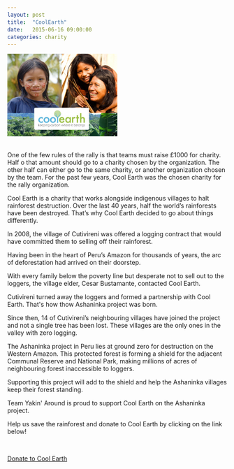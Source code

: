 ```yaml
---
layout: post
title:  "CoolEarth"
date:   2015-06-16 09:00:00
categories: charity
---
```

<img src="/img/cool-earth-2-940x705.jpg" class="img-shadow" alt="Cool Earth" width="50%"/>

<div>&nbsp;</div>

One of the few rules of the rally is that teams must raise £1000 for charity. Half o that amount should go to a charity chosen by the organization. The other half can either go to the same charity, or another organization chosen by the team. For the past few years, Cool Earth was the chosen charity for the rally organization.

Cool Earth is a charity that works alongside indigenous villages to halt rainforest destruction. Over the last 40 years, half the world’s rainforests have been destroyed. That’s why Cool Earth decided to go about things differently.

In 2008, the village of Cutivireni was offered a logging contract that would have committed them to selling off their rainforest.

Having been in the heart of Peru’s Amazon for thousands of years, the arc of deforestation had arrived on their doorstep.

With every family below the poverty line but desperate not to sell out to the loggers, the village elder, Cesar Bustamante, contacted Cool Earth.

Cutivireni turned away the loggers and formed a partnership with Cool Earth. That's how thow Ashaninka project was born.

Since then, 14 of Cutivireni’s neighbouring villages have joined the project and not a single tree has been lost. These villages are the only ones in the valley with zero logging.

The Ashaninka project in Peru lies at ground zero for destruction on the Western Amazon. This protected forest is forming a shield for the adjacent Communal Reserve and National Park, making millions of acres of neighbouring forest inaccessible to loggers.

Supporting this project will add to the shield and help the Ashaninka villages keep their forest standing.

Team Yakin' Around is proud to support Cool Earth on the Ashaninka project.

Help us save the rainforest and donate to Cool Earth by clicking on the link below!

<div>&nbsp;</div>

<p><a href="http://www.coolearth.org/535/team-yakin-around-and-cool-earth/" target="_blank" class="btn btn-default">Donate to Cool Earth</a></p>
